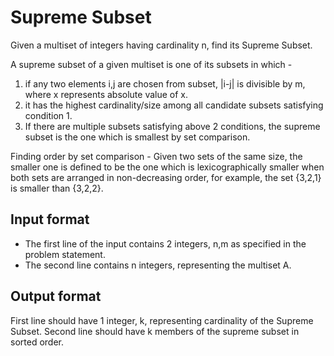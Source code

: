 # Supreme Subset

Given a multiset of integers having cardinality n, find its Supreme Subset.

A supreme subset of a given multiset is one of its subsets in which -

1. if any two elements i,j are chosen from subset, |i-j| is divisible by m, where x represents absolute value of x.
2. it has the highest cardinality/size among all candidate subsets satisfying condition 1.
3. If there are multiple subsets satisfying above 2 conditions, the supreme subset is the one which is smallest by set comparison.

Finding order by set comparison - Given two sets of the same size, the smaller one is defined to be the one which is lexicographically smaller when both sets are arranged in non-decreasing order, for example, the set {3,2,1} is smaller than {3,2,2}.

## Input format

- The first line of the input contains 2 integers, n,m as specified in the problem statement.
- The second line contains n integers, representing the multiset A.

## Output format

First line should have 1 integer, k, representing cardinality of the Supreme Subset.
Second line should have k members of the supreme subset in sorted order.
